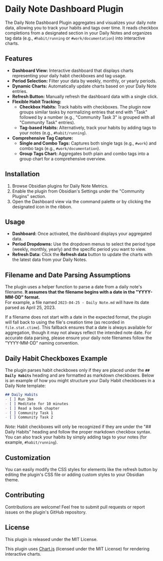 # Daily Note Dashboard Plugin

The Daily Note Dashboard Plugin aggregates and visualizes your daily note data, allowing you to track your habits and tags over time. It reads checkbox completions from a designated section in your Daily Notes and organizes tag data (e.g., `#habit/running` or `#work/documentation`) into interactive charts.

## Features

- **Dashboard View:** Interactive dashboard that displays charts representing your daily habit checkboxes and tag usage.
- **Period Selection:** Filter your data by weekly, monthly, or yearly periods.
- **Dynamic Charts:** Automatically update charts based on your Daily Note entries.
- **Refresh Button:** Manually refresh the dashboard data with a single click.
- **Flexible Habit Tracking:**
  - **Checkbox Habits:** Track habits with checkboxes. The plugin now groups similar tasks by normalizing entries that end with "Task" followed by a number (e.g., "Community Task 3" is grouped with all "Community Task" entries).
  - **Tag-based Habits:** Alternatively, track your habits by adding tags to your notes (e.g., `#habit/running`).
- **Comprehensive Tag Capture:**
  - **Single and Combo Tags:** Captures both single tags (e.g., `#work`) and combo tags (e.g., `#work/documentation`).
  - **Group Tags Chart:** Aggregates both plain and combo tags into a group chart for a comprehensive overview.

## Installation

1. Browse Obsidian plugins for Daily Note Metrics.
2. Enable the plugin from Obsidian's Settings under the "Community Plugins" section.
3. Open the Dashboard view via the command palette or by clicking the designated icon in the ribbon.

## Usage

- **Dashboard:** Once activated, the dashboard displays your aggregated data.
- **Period Dropdowns:** Use the dropdown menus to select the period type (weekly, monthly, yearly) and the specific period you want to view.
- **Refresh Data:** Click the **Refresh data** button to update the charts with the latest data from your Daily Notes.

## Filename and Date Parsing Assumptions

The plugin uses a helper function to parse a date from a daily note's filename. **It assumes that the filename begins with a date in the "YYYY-MM-DD" format.**  
For example, a file named `2023-04-25 - Daily Note.md` will have its date parsed as April 25, 2023.

If a filename does not start with a date in the expected format, the plugin will fall back to using the file's creation time (as recorded in `file.stat.ctime`). This fallback ensures that a date is always available for aggregation, though it may not always reflect the intended note date. For accurate data parsing, please ensure your daily note filenames follow the "YYYY-MM-DD" naming convention.

## Daily Habit Checkboxes Example

The plugin parses habit checkboxes only if they are placed under the **`## Daily Habits`** heading and are formatted as markdown checkboxes. Below is an example of how you might structure your Daily Habit checkboxes in a Daily Note template:

~~~markdown
## Daily Habits
- [ ] Run 3km
- [ ] Meditate for 10 minutes
- [ ] Read a book chapter
- [ ] Community Task 1
- [ ] Community Task 2
~~~

*Note:* Habit checkboxes will only be recognized if they are under the "## Daily Habits" heading and follow the proper markdown checkbox syntax. You can also track your habits by simply adding tags to your notes (for example, `#habit/running`).

## Customization

You can easily modify the CSS styles for elements like the refresh button by editing the plugin's CSS file or adding custom styles to your Obsidian theme.

## Contributing

Contributions are welcome! Feel free to submit pull requests or report issues on the plugin's GitHub repository.

## License

This plugin is released under the MIT License.

This plugin uses [Chart.js](https://www.chartjs.org/) (licensed under the MIT License) for rendering interactive charts.
